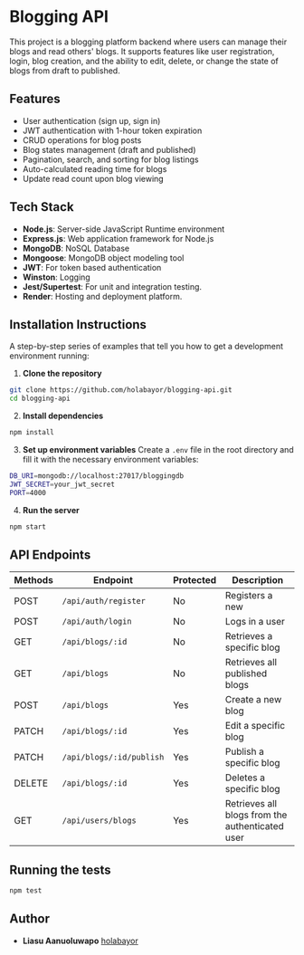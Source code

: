 # Blogging API

This project is a blogging platform backend where users can manage their blogs and read others' blogs. It supports features like user registration, login, blog creation, and the ability to edit, delete, or change the state of blogs from draft to published.

## Features

- User authentication (sign up, sign in)
- JWT authentication with 1-hour token expiration
- CRUD operations for blog posts
- Blog states management (draft and published)
- Pagination, search, and sorting for blog listings
- Auto-calculated reading time for blogs
- Update read count upon blog viewing

## Tech Stack

- **Node.js**: Server-side JavaScript Runtime environment
- **Express.js**: Web application framework for Node.js
- **MongoDB**: NoSQL Database
- **Mongoose**: MongoDB object modeling tool
- **JWT**: For token based authentication
- **Winston**: Logging
- **Jest/Supertest**: For unit and integration testing.
- **Render**: Hosting and deployment platform.

## Installation Instructions

A step-by-step series of examples that tell you how to get a development environment running:

1. **Clone the repository**

```bash
git clone https://github.com/holabayor/blogging-api.git
cd blogging-api
```

2. **Install dependencies**

```bash
npm install
```

3. **Set up environment variables**
   Create a `.env` file in the root directory and fill it with the necessary environment variables:

```bash
DB_URI=mongodb://localhost:27017/bloggingdb
JWT_SECRET=your_jwt_secret
PORT=4000
```

4. **Run the server**

```bash
npm start
```

## API Endpoints

| Methods | Endpoint                 | Protected | Description                                     |
| ------- | ------------------------ | --------- | ----------------------------------------------- |
| POST    | `/api/auth/register`     | No        | Registers a new                                 |
| POST    | `/api/auth/login`        | No        | Logs in a user                                  |
| GET     | `/api/blogs/:id`         | No        | Retrieves a specific blog                       |
| GET     | `/api/blogs`             | No        | Retrieves all published blogs                   |
| POST    | `/api/blogs`             | Yes       | Create a new blog                               |
| PATCH   | `/api/blogs/:id`         | Yes       | Edit a specific blog                            |
| PATCH   | `/api/blogs/:id/publish` | Yes       | Publish a specific blog                         |
| DELETE  | `/api/blogs/:id`         | Yes       | Deletes a specific blog                         |
| GET     | `/api/users/blogs`       | Yes       | Retrieves all blogs from the authenticated user |

## Running the tests

```bash
npm test
```

## Author

- **Liasu Aanuoluwapo** [holabayor](https://github.com/holabayor)
